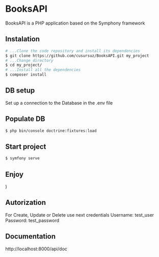 # BooksAPI
BooksAPI is a PHP application based on the Symphony framework
## Instalation
```bash
# ...Clone the code repository and install its dependencies
$ git clone https://github.com/cusursuz/BooksAPI.git my_project
# ...Change directory
$ cd my_project/
# ...Install all the dependencies
$ composer install
```

## DB setup
Set up a connection to the Database in the .env file

## Populate DB
```bash
$ php bin/console doctrine:fixtures:load
```
## Start project
```bash
$ symfony serve
```

## Enjoy
)

## Autorization
For Create, Update or Delete use next credentials
Username: test_user
Password: test_password
## Documentation 
http://localhost:8000/api/doc